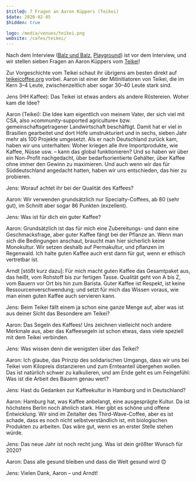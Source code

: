 ```yaml
---
$title@: 7 Fragen an Aaron Küppers (Teikei)
$date: 2020-02-05
$hidden: true

logo: /media/venues/teikei.png
website: /cafes/teikei/
---
```


Nach dem Interview ([Balz und Balz]([url('/content/posts/20191015.md')]), [Playground]([url('/content/posts/20191212.md')])) ist vor dem Interview, und wir stellen sieben Fragen an Aaron Küppers vom [Teikei]([url('/content/cafes/teikei.md')])!

Zur Vorgeschichte vom Teikei schaut ihr übrigens am besten direkt auf [teikeicoffee.org](https://teikeicoffee.org/) vorbei. Aaron ist einer der Mitinitiatoren von Teikei, die im Kern 3–4 Leute, zwischenzeitlich aber sogar 30–40 Leute stark sind.

Jens (HH Kaffee): Das Teikei ist etwas anders als andere Röstereien. Woher kam die Idee?

Aaron (Teikei): Die Idee kam eigentlich von meinem Vater, der sich viel mit CSA, also »community-supported agriculture« bzw. gemeinschaftsgetragener Landwirtschaft beschäftigt. Damit hat er viel in Brasilien gearbeitet und dort Höfe umstrukturiert und in sechs, sieben Jahr mehr als 100 Projekte umgesetzt. Als er nach Deutschland zurück kam, haben wir uns unterhalten: Woher kriegen alle ihre Importprodukte, wie Kaffee, Nüsse usw. – kann das global funktionieren? Und so haben wir über ein Non-Profit nachgedacht, über bedarfsorientierte Gehälter, über Kaffee ohne immer den Gewinn zu maximieren. Und auch wenn wir das für Süddeutschland angedacht hatten, haben wir uns entschieden, das hier zu probieren.

Jens: Worauf achtet ihr bei der Qualität des Kaffees?

Aaron: Wir verwenden grundsätzlich nur Specialty-Coffees, ab 80 (sehr gut), im Schnitt aber sogar 86 Punkten (exzellent).

Jens: Was ist für dich ein guter Kaffee?

Aaron: Grundsätzlich ist das für mich eine Zubereitungs- und dann eine Geschmacksfrage, aber guter Kaffee fängt bei der Pflanze an. Wenn man sich die Bedingungen anschaut, braucht man hier sicherlich keine Monokultur. Wir setzen deshalb auf Permakultur, und pflanzen im Regenwald. Ich halte guten Kaffee auch erst dann für gut, wenn er ethisch vertretbar ist.

Arndt [stößt kurz dazu]: Für mich macht guten Kaffee das Gesamtpaket aus, das heißt, vom Rohstoff bis zur fertigen Tasse. Qualität geht von A bis Z, vom Bauern vor Ort bis hin zum Barista. Guter Kaffee ist Respekt, ist keine Ressourcenverschwendung; und setzt für mich das Wissen voraus, wie man einen guten Kaffee auch
servieren kann.

Jens: Beim Teikei fällt einem ja schon eine ganze Menge auf, aber was ist aus deiner Sicht das Besondere am Teikei?

Aaron: Das Segeln des Kaffees! Uns zeichnen vielleicht noch andere Merkmale aus, aber das Kaffeesegeln ist schon etwas, dass viele speziell mit dem Teikei verbinden.

Jens: Was wissen denn die wenigsten über das Teikei?

Aaron: Ich glaube, das Prinzip des solidarischen Umgangs, dass wir uns bei Teikei vom Kilopreis
distanzieren und zum Ernteanteil übergehen wollen. Das ist natürlich schwer zu kalkulieren, und am Ende geht es um Feingefühl: Was ist die Arbeit des Bauern genau wert?

Jens: Hast du Gedanken zur Kaffeekultur in Hamburg und in Deutschland?

Aaron: Hamburg hat, was Kaffee anbelangt, eine ausgesprägte Kultur. Da ist höchstens Berlin noch ähnlich stark. Hier gibt es schöne und offene Entwicklung. Wir sind im Zeitalter des Third-Wave-Coffee, aber es ist schade, dass es noch nicht selbstverständlich ist, mit biologischen Produkten zu arbeiten. Das wäre gut, wenn es an erster Stelle stehen würde.

Jens: Das neue Jahr ist noch recht jung. Was ist dein größter Wunsch für 2020?

Aaron: Dass alle gesund bleiben und dass die Welt gesund wird 😊

Jens: Vielen Dank, Aaron – und Arndt!